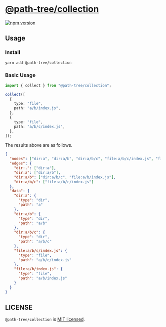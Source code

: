 # [@path-tree/collection](https://github.com/Himenon/path-tree/tree/master/packages/collection)

[![npm version](https://badge.fury.io/js/%40path-tree%2Fcollection.svg)](https://badge.fury.io/js/%40path-tree%2Fcollection)

## Usage

### Install

```bash
yarn add @path-tree/collection
```

### Basic Usage

```ts
import { collect } from "@path-tree/collection";

collect([
  {
    type: "file",
    path: "a/b/index.js",
  },
  {
    type: "file",
    path: "a/b/c/index.js",
  },
]);
```

The results above are as follows.

```json
{
  "nodes": ["dir:a", "dir:a/b", "dir:a/b/c", "file:a/b/c/index.js", "file:a/b/index.js"],
  "edges": {
    "dir:.": ["dir:a"],
    "dir:a": ["dir:a/b"],
    "dir:a/b": ["dir:a/b/c", "file:a/b/index.js"],
    "dir:a/b/c": ["file:a/b/c/index.js"]
  },
  "data": {
    "dir:a": {
      "type": "dir",
      "path": "a"
    },
    "dir:a/b": {
      "type": "dir",
      "path": "a/b"
    },
    "dir:a/b/c": {
      "type": "dir",
      "path": "a/b/c"
    },
    "file:a/b/c/index.js": {
      "type": "file",
      "path": "a/b/c/index.js"
    },
    "file:a/b/index.js": {
      "type": "file",
      "path": "a/b/index.js"
    }
  }
}
```

## LICENSE

`@path-tree/collection` is [MIT licensed](./LICENSE).
